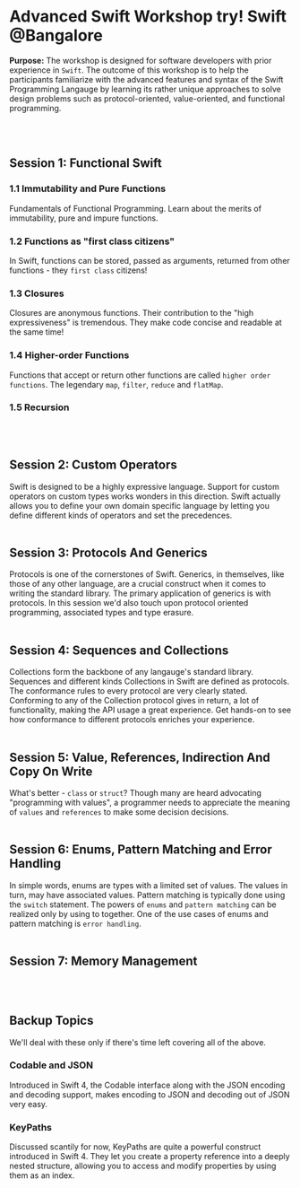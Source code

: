 # Advanced Swift Workshop try! Swift @Bangalore
**Purpose:** The workshop is designed for software developers with prior experience in `Swift`. The outcome of this workshop is to help the participants familiarize with the advanced features and syntax of the Swift Programming Langauge by learning its rather unique approaches to solve design problems such as protocol-oriented, value-oriented, and functional programming.

<br>
<br>

## Session 1: Functional Swift
### 1.1 Immutability and Pure Functions
Fundamentals of Functional Programming. Learn about the merits of immutability, pure and impure functions.
### 1.2 Functions as "first class citizens"
In Swift, functions can be stored, passed as arguments, returned from other functions - they `first class` citizens!
### 1.3 Closures
Closures are anonymous functions. Their contribution to the "high expressiveness" is tremendous. They make code concise and readable at the same time!
### 1.4 Higher-order Functions
Functions that accept or return other functions are called `higher order functions`. The legendary `map`, `filter`, `reduce` and `flatMap`.
### 1.5 Recursion

<br>
<br>

## Session 2: Custom Operators
Swift is designed to be a highly expressive language. Support for custom operators on custom types works wonders in this direction. Swift actually allows you to define your own domain specific language by letting you define different kinds of operators and set the precedences. 
<br>
<br>

## Session 3: Protocols And Generics
Protocols is one of the cornerstones of Swift. Generics, in themselves, like those of any other language, are a crucial construct when it comes to writing the standard library. The primary application of generics is with protocols. In this session we'd also touch upon protocol oriented programming, associated types and type erasure.
<br>
<br>

## Session 4: Sequences and Collections
Collections form the backbone of any langauge's standard library. Sequences and different kinds Collections in Swift are defined as protocols. The conformance rules to every protocol are very clearly stated. Conforming to any of the Collection protocol gives in return, a lot of functionality, making the API usage a great experience. Get hands-on to see how conformance to different protocols enriches your experience. 
<br>
<br>

## Session 5: Value, References, Indirection And Copy On Write
What's better - `class` or `struct`? Though many are heard advocating "programming with values", a programmer needs to appreciate the meaning of `values` and `references` to make some decision decisions. 
<br>
<br>

## Session 6: Enums, Pattern Matching and Error Handling
In simple words, enums are types with a limited set of values. The values in turn, may have associated values. Pattern matching is typically done using the `switch` statement. The powers of `enums` and `pattern matching` can be realized only by using to together. One of the use cases of enums and pattern matching is `error handling`. 
<br>
<br>

## Session 7: Memory Management

<br>
<br>

## Backup Topics
We'll deal with these only if there's time left covering all of the above. 
### Codable and JSON
Introduced in Swift 4, the Codable interface along with the JSON encoding and decoding support, makes encoding to JSON and decoding out of JSON very easy.
### KeyPaths
Discussed scantily for now, KeyPaths are quite a powerful construct introduced in Swift 4. They let you create a property reference into a deeply nested structure, allowing you to access and modify properties by using them as an index. 
